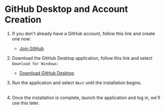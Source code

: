 # GitHub Desktop and Account Creation

1. If you don't already have a GitHub account, follow this link and create one now:
    - [Join GitHub](http://github.com/join)

2. Download the GitHub Desktop application, follow this link and select `Download for Windows`:
    - [Download GitHub Desktop](https://desktop.github.com/)

3. Run the application and select `Next` until the installation begins.<br /><br />

4. Once the installation is complete, launch the application and log in, we'll use this later.

